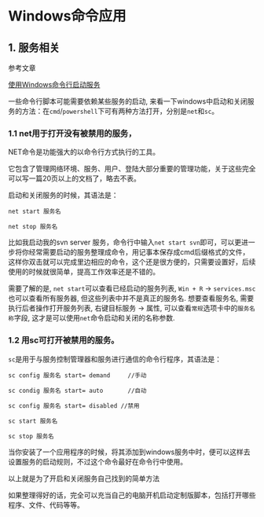 # Windows命令应用

## 1. 服务相关

参考文章

[使用Windows命令行启动服务](http://www.cnblogs.com/wlei/archive/2011/12/24/2300389.html)

一些命令行脚本可能需要依赖某些服务的启动, 来看一下windows中启动和关闭服务的方法：在`cmd`/`powershell`下可有两种方法打开，分别是`net`和`sc`。

### 1.1 net用于打开没有被禁用的服务，

NET命令是功能强大的以命令行方式执行的工具。

它包含了管理网络环境、服务、用户、登陆大部分重要的管理功能，关于这些完全可以写一篇20页以上的文档了，略去不表。

 

启动和关闭服务的时候，其语法是：

```
net start 服务名

net stop 服务名
```

比如我启动我的svn server 服务，命令行中输入`net start svn`即可，可以更进一步将你经常需要启动的服务整理成命令，用记事本保存成cmd后缀格式的文件，这样你双击就可以完成里边相应的命令，这个还是很方便的，只需要设置好，后续使用的时候就很简单，提高工作效率还是不错的。

需要了解的是, `net start`可以查看已经启动的服务列表, `Win + R` -> `services.msc`也可以查看所有服务器, 但这些列表中并不是真正的服务名. 想要查看服务名, 需要执行后者操作打开服务列表, 右键目标服务 -> 属性, 可以查看`常规`选项卡中的`服务名称`字段, 这才是可以使用`net`命令启动和关闭的名称参数.

### 1.2 用sc可打开被禁用的服务。

`sc`是用于与服务控制管理器和服务进行通信的命令行程序，其语法是：

```
sc config 服务名 start= demand     //手动

sc condig 服务名 start= auto       //自动

sc config 服务名 start= disabled //禁用

sc start 服务名

sc stop 服务名
```

当你安装了一个应用程序的时候，将其添加到windows服务中时，便可以这样去设置服务的启动规则，不过这个命令最好在命令行中使用。 

以上就是为了开启和关闭服务自己找到的简单方法

如果整理得好的话，完全可以充当自己的电脑开机启动定制版脚本，包括打开哪些程序、文件、代码等等。